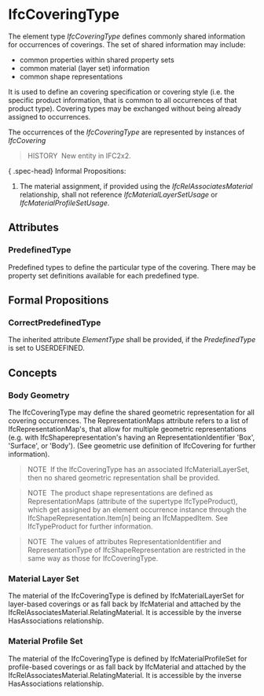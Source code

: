 # IfcCoveringType

The element type _IfcCoveringType_ defines commonly shared information for occurrences of coverings. The set of shared information may include:

* common properties within shared property sets
* common material (layer set) information
* common shape representations

It is used to define an covering specification or covering style (i.e. the specific product information, that is common to all occurrences of that product type). Covering types may be exchanged without being already assigned to occurrences.

The occurrences of the _IfcCoveringType_ are represented by instances of _IfcCovering_

> HISTORY&nbsp; New entity in IFC2x2.

{ .spec-head}
Informal Propositions:

1. The material assignment, if provided using the _IfcRelAssociatesMaterial_ relationship, shall not reference _IfcMaterialLayerSetUsage_ or _IfcMaterialProfileSetUsage_.

## Attributes

### PredefinedType
Predefined types to define the particular type of the covering. There may be property set definitions available for each predefined type.

## Formal Propositions

### CorrectPredefinedType
The inherited attribute _ElementType_ shall be provided, if the _PredefinedType_ is set to USERDEFINED.

## Concepts

### Body Geometry

The IfcCoveringType may define the shared geometric
representation for all covering occurrences. The
RepresentationMaps attribute refers to a list of
IfcRepresentationMap's, that allow for multiple geometric
representations (e.g. with IfcShaperepresentation's having
an RepresentationIdentifier 'Box', 'Surface', or 'Body').
(See geometric use definition of IfcCovering for further
information).



> 
> NOTE  If the IfcCoveringType has an associated IfcMaterialLayerSet, then no shared geometric representation shall be provided.
> 



> 
> NOTE  The product shape representations are defined as RepresentationMaps (attribute of the supertype IfcTypeProduct), which get assigned by an element occurrence instance through the IfcShapeRepresentation.Item[n] being an IfcMappedItem. See IfcTypeProduct for further information.
> 



> 
> NOTE  The values of attributes RepresentationIdentifier and RepresentationType of IfcShapeRepresentation are restricted in the same way as those for IfcCoveringType.
> 



### Material Layer Set

The material of the IfcCoveringType is defined by 
IfcMaterialLayerSet for layer-based coverings or as fall back by IfcMaterial
and attached by the
IfcRelAssociatesMaterial.RelatingMaterial. It is
accessible by the inverse HasAssociations
relationship.



### Material Profile Set

The material of the IfcCoveringType is defined by 
IfcMaterialProfileSet for profile-based coverings or as fall back by IfcMaterial
and attached by the
IfcRelAssociatesMaterial.RelatingMaterial. It is
accessible by the inverse HasAssociations
relationship.



